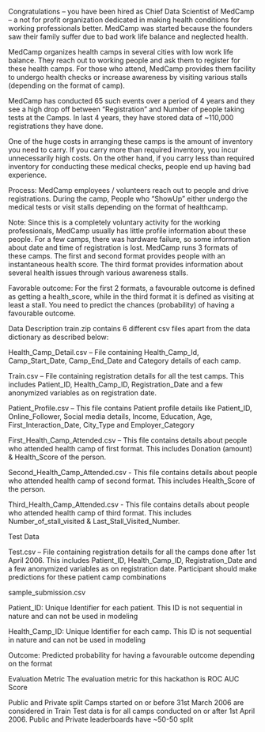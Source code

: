 Congratulations – you have been hired as Chief Data Scientist of MedCamp – a not for profit organization dedicated in making health conditions for working professionals better. MedCamp was started because the founders saw their family suffer due to bad work life balance and neglected health.

MedCamp organizes health camps in several cities with low work life balance. They reach out to working people and ask them to register for these health camps. For those who attend, MedCamp provides them facility to undergo health checks or increase awareness by visiting various stalls (depending on the format of camp).

MedCamp has conducted 65 such events over a period of 4 years and they see a high drop off between “Registration” and Number of people taking tests at the Camps. In last 4 years, they have stored data of ~110,000 registrations they have done.

One of the huge costs in arranging these camps is the amount of inventory you need to carry. If you carry more than required inventory, you incur unnecessarily high costs. On the other hand, if you carry less than required inventory for conducting these medical checks, people end up having bad experience.

 

 Process:
MedCamp employees / volunteers reach out to people and drive registrations.
During the camp, People who “ShowUp” either undergo the medical tests or visit stalls depending on the format of healthcamp.
 

Note:
Since this is a completely voluntary activity for the working professionals, MedCamp usually has little profile information about these people.
For a few camps, there was hardware failure, so some information about date and time of registration is lost.
MedCamp runs 3 formats of these camps. The first and second format provides people with an instantaneous health score. The third format provides information about several health issues through various awareness stalls.
 

Favorable outcome:
For the first 2 formats, a favourable outcome is defined as getting a health_score, while in the third format it is defined as visiting at least a stall.
You need to predict the chances (probability) of having a favourable outcome.
 

Data Description
train.zip contains 6 different csv files apart from the data dictionary as described below:

Health_Camp_Detail.csv – File containing Health_Camp_Id, Camp_Start_Date, Camp_End_Date and Category details of each camp.

Train.csv – File containing registration details for all the test camps. This includes Patient_ID, Health_Camp_ID, Registration_Date and a few anonymized variables as on registration date.

Patient_Profile.csv – This file contains Patient profile details like Patient_ID, Online_Follower, Social media details, Income, Education, Age, First_Interaction_Date, City_Type and Employer_Category

First_Health_Camp_Attended.csv – This file contains details about people who attended health camp of first format. This includes Donation (amount) & Health_Score of the person.

Second_Health_Camp_Attended.csv - This file contains details about people who attended health camp of second format. This includes Health_Score of the person.

Third_Health_Camp_Attended.csv - This file contains details about people who attended health camp of third format. This includes Number_of_stall_visited & Last_Stall_Visited_Number.



Test Data

Test.csv – File containing registration details for all the camps done after 1st April 2006. This includes Patient_ID, Health_Camp_ID, Registration_Date and a few anonymized variables as on registration date. Participant should make predictions for these patient camp combinations



sample_submission.csv

Patient_ID: Unique Identifier for each patient. This ID is not sequential in nature and can not be used in modeling

Health_Camp_ID: Unique Identifier for each camp. This ID is not sequential in nature and can not be used in modeling

Outcome: Predicted probability for having a favourable outcome depending on the format

Evaluation Metric
The evaluation metric for this hackathon is ROC AUC Score



Public and Private split
Camps started on or before 31st March 2006 are considered in Train
Test data is for all camps conducted on or after 1st April 2006. Public and Private leaderboards have ~50-50 split
